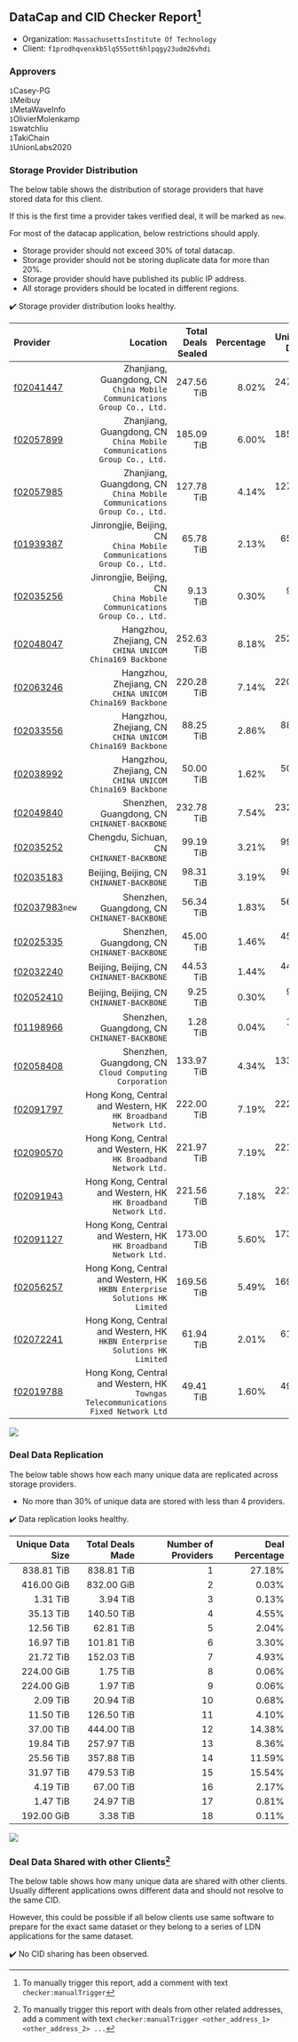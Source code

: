 ## DataCap and CID Checker Report[^1]
 - Organization: `MassachusettsInstitute Of Technology`
 - Client: `f1prodhqvenxkb5lq555ott6hlpqgy23udm26vhdi`
### Approvers
`1`Casey-PG<br/>`1`Meibuy<br/>`1`MetaWaveInfo<br/>`1`OlivierMolenkamp<br/>`1`swatchliu<br/>`1`TakiChain<br/>`1`UnionLabs2020

### Storage Provider Distribution
The below table shows the distribution of storage providers that have stored data for this client.

If this is the first time a provider takes verified deal, it will be marked as `new`.

For most of the datacap application, below restrictions should apply.
 - Storage provider should not exceed 30% of total datacap.
 - Storage provider should not be storing duplicate data for more than 20%.
 - Storage provider should have published its public IP address.
 - All storage providers should be located in different regions.

✔️ Storage provider distribution looks healthy.

| Provider                                                    |                                                                              Location | Total Deals Sealed | Percentage | Unique Data | Duplicate Deals |
| :---------------------------------------------------------- | ------------------------------------------------------------------------------------: | -----------------: | ---------: | ----------: | --------------: |
| [f02041447](https://filfox.info/en/address/f02041447)       |            Zhanjiang, Guangdong, CN<br/>`China Mobile Communications Group Co., Ltd.` |         247.56 TiB |      8.02% |  247.56 TiB |           0.00% |
| [f02057899](https://filfox.info/en/address/f02057899)       |            Zhanjiang, Guangdong, CN<br/>`China Mobile Communications Group Co., Ltd.` |         185.09 TiB |      6.00% |  185.09 TiB |           0.00% |
| [f02057985](https://filfox.info/en/address/f02057985)       |            Zhanjiang, Guangdong, CN<br/>`China Mobile Communications Group Co., Ltd.` |         127.78 TiB |      4.14% |  127.78 TiB |           0.00% |
| [f01939387](https://filfox.info/en/address/f01939387)       |             Jinrongjie, Beijing, CN<br/>`China Mobile Communications Group Co., Ltd.` |          65.78 TiB |      2.13% |   65.78 TiB |           0.00% |
| [f02035256](https://filfox.info/en/address/f02035256)       |             Jinrongjie, Beijing, CN<br/>`China Mobile Communications Group Co., Ltd.` |           9.13 TiB |      0.30% |    9.13 TiB |           0.00% |
| [f02048047](https://filfox.info/en/address/f02048047)       |                           Hangzhou, Zhejiang, CN<br/>`CHINA UNICOM China169 Backbone` |         252.63 TiB |      8.18% |  252.63 TiB |           0.00% |
| [f02063246](https://filfox.info/en/address/f02063246)       |                           Hangzhou, Zhejiang, CN<br/>`CHINA UNICOM China169 Backbone` |         220.28 TiB |      7.14% |  220.28 TiB |           0.00% |
| [f02033556](https://filfox.info/en/address/f02033556)       |                           Hangzhou, Zhejiang, CN<br/>`CHINA UNICOM China169 Backbone` |          88.25 TiB |      2.86% |   88.25 TiB |           0.00% |
| [f02038992](https://filfox.info/en/address/f02038992)       |                           Hangzhou, Zhejiang, CN<br/>`CHINA UNICOM China169 Backbone` |          50.00 TiB |      1.62% |   50.00 TiB |           0.00% |
| [f02049840](https://filfox.info/en/address/f02049840)       |                                       Shenzhen, Guangdong, CN<br/>`CHINANET-BACKBONE` |         232.78 TiB |      7.54% |  232.78 TiB |           0.00% |
| [f02035252](https://filfox.info/en/address/f02035252)       |                                          Chengdu, Sichuan, CN<br/>`CHINANET-BACKBONE` |          99.19 TiB |      3.21% |   99.19 TiB |           0.00% |
| [f02035183](https://filfox.info/en/address/f02035183)       |                                          Beijing, Beijing, CN<br/>`CHINANET-BACKBONE` |          98.31 TiB |      3.19% |   98.31 TiB |           0.00% |
| [f02037983](https://filfox.info/en/address/f02037983)`new`  |                                       Shenzhen, Guangdong, CN<br/>`CHINANET-BACKBONE` |          56.34 TiB |      1.83% |   56.34 TiB |           0.00% |
| [f02025335](https://filfox.info/en/address/f02025335)       |                                       Shenzhen, Guangdong, CN<br/>`CHINANET-BACKBONE` |          45.00 TiB |      1.46% |   45.00 TiB |           0.00% |
| [f02032240](https://filfox.info/en/address/f02032240)       |                                          Beijing, Beijing, CN<br/>`CHINANET-BACKBONE` |          44.53 TiB |      1.44% |   44.53 TiB |           0.00% |
| [f02052410](https://filfox.info/en/address/f02052410)       |                                          Beijing, Beijing, CN<br/>`CHINANET-BACKBONE` |           9.25 TiB |      0.30% |    9.25 TiB |           0.00% |
| [f01198966](https://filfox.info/en/address/f01198966)       |                                       Shenzhen, Guangdong, CN<br/>`CHINANET-BACKBONE` |           1.28 TiB |      0.04% |    1.28 TiB |           0.00% |
| [f02058408](https://filfox.info/en/address/f02058408)       |                             Shenzhen, Guangdong, CN<br/>`Cloud Computing Corporation` |         133.97 TiB |      4.34% |  133.97 TiB |           0.00% |
| [f02091797](https://filfox.info/en/address/f02091797)       |                    Hong Kong, Central and Western, HK<br/>`HK Broadband Network Ltd.` |         222.00 TiB |      7.19% |  222.00 TiB |           0.00% |
| [f02090570](https://filfox.info/en/address/f02090570)       |                    Hong Kong, Central and Western, HK<br/>`HK Broadband Network Ltd.` |         221.97 TiB |      7.19% |  221.97 TiB |           0.00% |
| [f02091943](https://filfox.info/en/address/f02091943)       |                    Hong Kong, Central and Western, HK<br/>`HK Broadband Network Ltd.` |         221.56 TiB |      7.18% |  221.56 TiB |           0.00% |
| [f02091127](https://filfox.info/en/address/f02091127)       |                    Hong Kong, Central and Western, HK<br/>`HK Broadband Network Ltd.` |         173.00 TiB |      5.60% |  173.00 TiB |           0.00% |
| [f02056257](https://filfox.info/en/address/f02056257)       |         Hong Kong, Central and Western, HK<br/>`HKBN Enterprise Solutions HK Limited` |         169.56 TiB |      5.49% |  169.56 TiB |           0.00% |
| [f02072241](https://filfox.info/en/address/f02072241)       |         Hong Kong, Central and Western, HK<br/>`HKBN Enterprise Solutions HK Limited` |          61.94 TiB |      2.01% |   61.94 TiB |           0.00% |
| [f02019788](https://filfox.info/en/address/f02019788)       | Hong Kong, Central and Western, HK<br/>`Towngas Telecommunications Fixed Network Ltd` |          49.41 TiB |      1.60% |   49.41 TiB |           0.00% |

<img src="https://raw.githubusercontent.com/data-preservation-programs/filplus-checker-assets/main/filecoin-project/filecoin-plus-large-datasets/issues/1557/1680712910789.png"/>

### Deal Data Replication
The below table shows how each many unique data are replicated across storage providers.

- No more than 30% of unique data are stored with less than 4 providers.

✔️ Data replication looks healthy.

| Unique Data Size | Total Deals Made | Number of Providers | Deal Percentage |
| ---------------: | ---------------: | ------------------: | --------------: |
|       838.81 TiB |       838.81 TiB |                   1 |          27.18% |
|       416.00 GiB |       832.00 GiB |                   2 |           0.03% |
|         1.31 TiB |         3.94 TiB |                   3 |           0.13% |
|        35.13 TiB |       140.50 TiB |                   4 |           4.55% |
|        12.56 TiB |        62.81 TiB |                   5 |           2.04% |
|        16.97 TiB |       101.81 TiB |                   6 |           3.30% |
|        21.72 TiB |       152.03 TiB |                   7 |           4.93% |
|       224.00 GiB |         1.75 TiB |                   8 |           0.06% |
|       224.00 GiB |         1.97 TiB |                   9 |           0.06% |
|         2.09 TiB |        20.94 TiB |                  10 |           0.68% |
|        11.50 TiB |       126.50 TiB |                  11 |           4.10% |
|        37.00 TiB |       444.00 TiB |                  12 |          14.38% |
|        19.84 TiB |       257.97 TiB |                  13 |           8.36% |
|        25.56 TiB |       357.88 TiB |                  14 |          11.59% |
|        31.97 TiB |       479.53 TiB |                  15 |          15.54% |
|         4.19 TiB |        67.00 TiB |                  16 |           2.17% |
|         1.47 TiB |        24.97 TiB |                  17 |           0.81% |
|       192.00 GiB |         3.38 TiB |                  18 |           0.11% |

<img src="https://raw.githubusercontent.com/data-preservation-programs/filplus-checker-assets/main/filecoin-project/filecoin-plus-large-datasets/issues/1557/1680712911488.png"/>

### Deal Data Shared with other Clients[^3]
The below table shows how many unique data are shared with other clients.
Usually different applications owns different data and should not resolve to the same CID.

However, this could be possible if all below clients use same software to prepare for the exact same dataset or they belong to a series of LDN applications for the same dataset.

✔️ No CID sharing has been observed.

[^1]: To manually trigger this report, add a comment with text `checker:manualTrigger`

[^2]: Deals from those addresses are combined into this report as they are specified with `checker:manualTrigger`

[^3]: To manually trigger this report with deals from other related addresses, add a comment with text `checker:manualTrigger <other_address_1> <other_address_2> ...`
